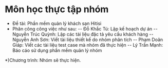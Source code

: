 # Môn học thực tập nhóm 
+ Đề tài: Phần mềm quản lý khách sạn Hitisi
+ Phân công công việc như sau:
--  Đỗ Khắc Tú: Lập kế hoạch dự án
--  Nguyễn Trúc Quỳnh: Lập các tài liệu đặc tả yêu cầu khách hàng
--  Nguyễn Anh Sơn: Viết tài liệu thiết kế do nhóm phân tích
--  Phạm Doãn Giáp: Viết các tài liệu test case mà nhóm đã thực hiện
--  Lý Trần Mạnh: Báo cáo sử dụng phần mềm quản lý nhóm 

*)Chương trình: Nhóm sẽ thực hiện.

